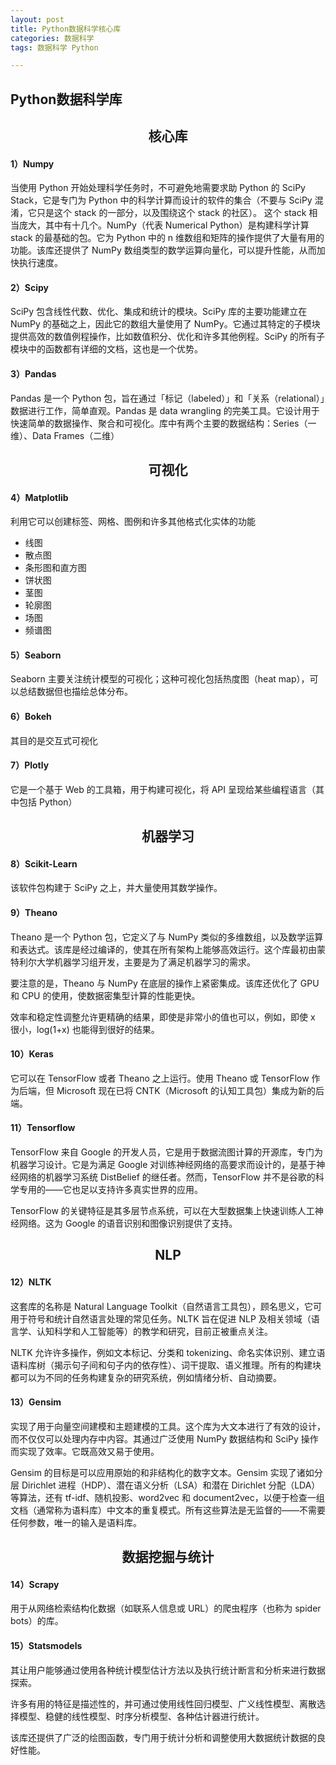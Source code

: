 ```yaml
---
layout: post
title: Python数据科学核心库
categories: 数据科学 
tags: 数据科学 Python

---
```

## Python数据科学库 ##

## <center>核心库</center> ##

#### 1）Numpy ####

当使用 Python 开始处理科学任务时，不可避免地需要求助 Python 的 SciPy Stack，它是专门为 Python 中的科学计算而设计的软件的集合（不要与 SciPy 混淆，它只是这个 stack 的一部分，以及围绕这个 stack 的社区）。
这个 stack 相当庞大，其中有十几个。NumPy（代表 Numerical Python）是构建科学计算 stack 的最基础的包。它为 Python 中的 n 维数组和矩阵的操作提供了大量有用的功能。该库还提供了 NumPy 数组类型的数学运算向量化，可以提升性能，从而加快执行速度。
#### 2）Scipy ####

SciPy 包含线性代数、优化、集成和统计的模块。SciPy 库的主要功能建立在 NumPy 的基础之上，因此它的数组大量使用了 NumPy。它通过其特定的子模块提供高效的数值例程操作，比如数值积分、优化和许多其他例程。SciPy 的所有子模块中的函数都有详细的文档，这也是一个优势。
#### 3）Pandas ####

Pandas 是一个 Python 包，旨在通过「标记（labeled）」和「关系（relational）」数据进行工作，简单直观。Pandas 是 data wrangling 的完美工具。它设计用于快速简单的数据操作、聚合和可视化。库中有两个主要的数据结构：Series（一维）、Data Frames（二维）
## <center>可视化</center> ##

#### 4）Matplotlib ####

利用它可以创建标签、网格、图例和许多其他格式化实体的功能

- 线图
- 散点图
- 条形图和直方图
- 饼状图
- 茎图
- 轮廓图
- 场图
- 频谱图

#### 5）Seaborn ####

Seaborn 主要关注统计模型的可视化；这种可视化包括热度图（heat map），可以总结数据但也描绘总体分布。

#### 6）Bokeh ####

其目的是交互式可视化

#### 7）Plotly ####

它是一个基于 Web 的工具箱，用于构建可视化，将 API 呈现给某些编程语言（其中包括 Python）

## <center>机器学习</center> ##

#### 8）Scikit-Learn ####

该软件包构建于 SciPy 之上，并大量使用其数学操作。

#### 9）Theano ####

Theano 是一个 Python 包，它定义了与 NumPy 类似的多维数组，以及数学运算和表达式。该库是经过编译的，使其在所有架构上能够高效运行。这个库最初由蒙特利尔大学机器学习组开发，主要是为了满足机器学习的需求。

要注意的是，Theano 与 NumPy 在底层的操作上紧密集成。该库还优化了 GPU 和 CPU 的使用，使数据密集型计算的性能更快。

效率和稳定性调整允许更精确的结果，即使是非常小的值也可以，例如，即使 x 很小，log(1+x) 也能得到很好的结果。

#### 10）Keras ####

它可以在 TensorFlow 或者 Theano 之上运行。使用 Theano 或 TensorFlow 作为后端，但 Microsoft 现在已将 CNTK（Microsoft 的认知工具包）集成为新的后端。

#### 11）Tensorflow ####

TensorFlow 来自 Google 的开发人员，它是用于数据流图计算的开源库，专门为机器学习设计。它是为满足 Google 对训练神经网络的高要求而设计的，是基于神经网络的机器学习系统 DistBelief 的继任者。然而，TensorFlow 并不是谷歌的科学专用的——它也足以支持许多真实世界的应用。

TensorFlow 的关键特征是其多层节点系统，可以在大型数据集上快速训练人工神经网络。这为 Google 的语音识别和图像识别提供了支持。
## <center>NLP</center> ##

#### 12）NLTK ####

这套库的名称是 Natural Language Toolkit（自然语言工具包），顾名思义，它可用于符号和统计自然语言处理的常见任务。NLTK 旨在促进 NLP 及相关领域（语言学、认知科学和人工智能等）的教学和研究，目前正被重点关注。

NLTK 允许许多操作，例如文本标记、分类和 tokenizing、命名实体识别、建立语语料库树（揭示句子间和句子内的依存性）、词干提取、语义推理。所有的构建块都可以为不同的任务构建复杂的研究系统，例如情绪分析、自动摘要。

#### 13）Gensim ####

实现了用于向量空间建模和主题建模的工具。这个库为大文本进行了有效的设计，而不仅仅可以处理内存中内容。其通过广泛使用 NumPy 数据结构和 SciPy 操作而实现了效率。它既高效又易于使用。

Gensim 的目标是可以应用原始的和非结构化的数字文本。Gensim 实现了诸如分层 Dirichlet 进程（HDP）、潜在语义分析（LSA）和潜在 Dirichlet 分配（LDA）等算法，还有 tf-idf、随机投影、word2vec 和 document2vec，以便于检查一组文档（通常称为语料库）中文本的重复模式。所有这些算法是无监督的——不需要任何参数，唯一的输入是语料库。

## <center>数据挖掘与统计</center> ##

#### 14）Scrapy ####

用于从网络检索结构化数据（如联系人信息或 URL）的爬虫程序（也称为 spider bots）的库。

#### 15）Statsmodels ####

其让用户能够通过使用各种统计模型估计方法以及执行统计断言和分析来进行数据探索。

许多有用的特征是描述性的，并可通过使用线性回归模型、广义线性模型、离散选择模型、稳健的线性模型、时序分析模型、各种估计器进行统计。

该库还提供了广泛的绘图函数，专门用于统计分析和调整使用大数据统计数据的良好性能。